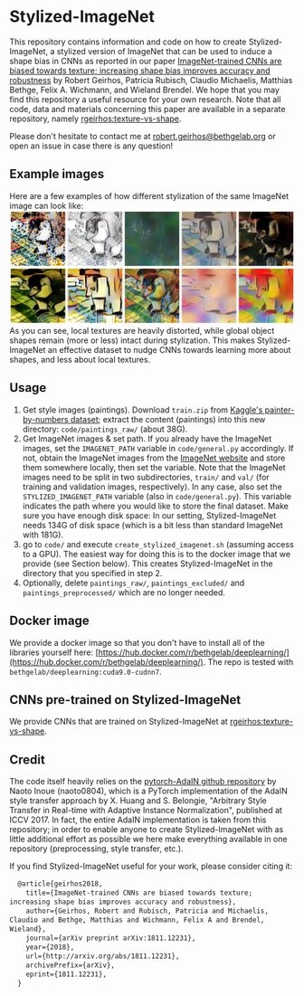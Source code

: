 # Stylized-ImageNet

This repository contains information and code on how to create Stylized-ImageNet, a stylized version of ImageNet that can be used to induce a shape bias in CNNs as reported in our paper [ImageNet-trained CNNs are biased towards texture; increasing shape bias improves accuracy and robustness](https://arxiv.org/abs/1811.12231) by Robert Geirhos, Patricia Rubisch, Claudio Michaelis, Matthias Bethge, Felix A. Wichmann, and Wieland Brendel. We hope that you may find this repository a useful resource for your own research. Note that all code, data and materials concerning this paper are available in a separate repository, namely [rgeirhos:texture-vs-shape](https://github.com/rgeirhos/texture-vs-shape).

Please don't hesitate to contact me at robert.geirhos@bethgelab.org or open an issue in case there is any question!

## Example images
Here are a few examples of how different stylization of the same ImageNet image can look like:
![](./example_imgs/example_stylization_imgs.png) 
As you can see, local textures are heavily distorted, while global object shapes remain (more or less) intact during stylization. This makes Stylized-ImageNet an effective dataset to nudge CNNs towards learning more about shapes, and less about local textures.

## Usage
1. Get style images (paintings). Download ``train.zip`` from [Kaggle's painter-by-numbers dataset](https://www.kaggle.com/c/painter-by-numbers/data); extract the content (paintings) into this new directory: ``code/paintings_raw/`` (about 38G).
2. Get ImageNet images & set path. If you already have the ImageNet images, set the ``IMAGENET_PATH`` variable in ``code/general.py`` accordingly. If not, obtain the ImageNet images from the [ImageNet website](http://image-net.org/download-images) and store them somewhere locally, then set the variable. Note that the ImageNet images need to be split in two subdirectories, ``train/`` and ``val/`` (for training and validation images, respectively). In any case, also set the ``STYLIZED_IMAGENET_PATH`` variable (also in ``code/general.py``). This variable indicates the path where you would like to store the final dataset. Make sure you have enough disk space: In our setting, Stylized-ImageNet needs 134G of disk space (which is a bit less than standard ImageNet with 181G).
3. go to ``code/`` and execute ``create_stylized_imagenet.sh`` (assuming access to a GPU). The easiest way for doing this is to the docker image that we provide (see Section below). This creates Stylized-ImageNet in the directory that you specified in step 2.
4. Optionally, delete ``paintings_raw/``, ``paintings_excluded/`` and ``paintings_preprocessed/`` which are no longer needed.

## Docker image
We provide a docker image so that you don't have to install all of the libraries yourself here: [https://hub.docker.com/r/bethgelab/deeplearning/](https://hub.docker.com/r/bethgelab/deeplearning/). The repo is tested with ``bethgelab/deeplearning:cuda9.0-cudnn7``.

## CNNs pre-trained on Stylized-ImageNet
We provide CNNs that are trained on Stylized-ImageNet at [rgeirhos:texture-vs-shape](https://github.com/rgeirhos/texture-vs-shape).

## Credit
The code itself heavily relies on the [pytorch-AdaIN github repository](https://github.com/naoto0804/pytorch-AdaIN) by Naoto Inoue (naoto0804), which is a PyTorch implementation of the AdaIN style transfer approach by X. Huang and S. Belongie, "Arbitrary Style Transfer in Real-time with Adaptive Instance Normalization", published at ICCV 2017. In fact, the entire AdaIN implementation is taken from this repository; in order to enable anyone to create Stylized-ImageNet with as little additional effort as possible we here make everything available in one repository (preprocessing, style transfer, etc.).

If you find Stylized-ImageNet useful for your work, please consider citing it:
```
  @article{geirhos2018,
    title={ImageNet-trained CNNs are biased towards texture; increasing shape bias improves accuracy and robustness},
    author={Geirhos, Robert and Rubisch, Patricia and Michaelis, Claudio and Bethge, Matthias and Wichmann, Felix A and Brendel, Wieland},
    journal={arXiv preprint arXiv:1811.12231},
    year={2018},
    url={http://arxiv.org/abs/1811.12231},
    archivePrefix={arXiv},
    eprint={1811.12231},
  }
```

